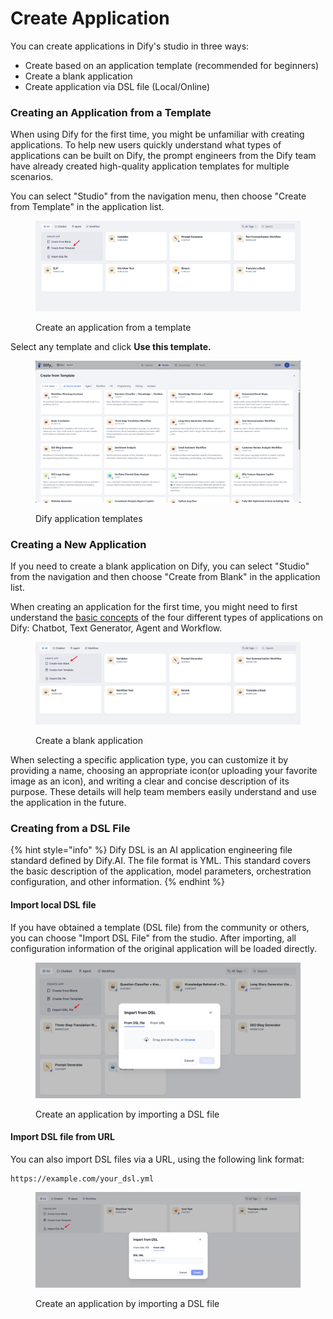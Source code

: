 # Create Application

You can create applications in Dify's studio in three ways:

* Create based on an application template (recommended for beginners)
* Create a blank application
* Create application via DSL file (Local/Online)

### Creating an Application from a Template

When using Dify for the first time, you might be unfamiliar with creating applications. To help new users quickly understand what types of applications can be built on Dify, the prompt engineers from the Dify team have already created high-quality application templates for multiple scenarios.

You can select "Studio" from the navigation menu, then choose "Create from Template" in the application list.

<figure><img src="../../.gitbook/assets/create-an-app.png" alt=""><figcaption><p>Create an application from a template</p></figcaption></figure>

Select any template and click **Use this template.**

<figure><img src="../../.gitbook/assets/image (169).png" alt=""><figcaption><p>Dify application templates</p></figcaption></figure>

### Creating a New Application

If you need to create a blank application on Dify, you can select "Studio" from the navigation and then choose "Create from Blank" in the application list.

When creating an application for the first time, you might need to first understand the [basic concepts](./#application\_type) of the four different types of applications on Dify: Chatbot, Text Generator, Agent and Workflow.

<figure><img src="../../.gitbook/assets/create-from-blank.png" alt=""><figcaption><p>Create a blank application</p></figcaption></figure>

When selecting a specific application type, you can customize it by providing a name, choosing an appropriate icon(or uploading your favorite image as an icon), and writing a clear and concise description of its purpose. These details will help team members easily understand and use the application in the future.

### Creating from a DSL File

{% hint style="info" %}
Dify DSL is an AI application engineering file standard defined by Dify.AI. The file format is YML. This standard covers the basic description of the application, model parameters, orchestration configuration, and other information.
{% endhint %}

#### Import local DSL file

If you have obtained a template (DSL file) from the community or others, you can choose "Import DSL File" from the studio. After importing, all configuration information of the original application will be loaded directly.

<figure><img src="../../.gitbook/assets/en-import-dsl-file.png" alt=""><figcaption><p>Create an application by importing a DSL file</p></figcaption></figure>

#### Import DSL file from URL

You can also import DSL files via a URL, using the following link format:

```URL
https://example.com/your_dsl.yml
```

<figure><img src="../../.gitbook/assets/en-import-dsl-file-via-url.png" alt=""><figcaption><p>Create an application by importing a DSL file</p></figcaption></figure>
